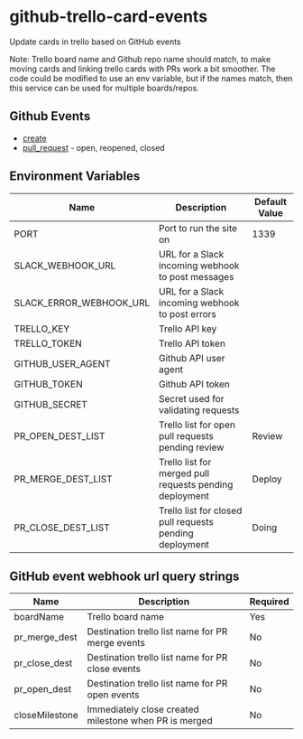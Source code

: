 # github-trello-card-events
Update cards in trello based on GitHub events

Note: Trello board name and Github repo name should match, to make moving cards and linking trello cards with PRs work a bit smoother. The code could be modified to use an env variable, but if the names match, then this service can be used for multiple boards/repos.

## Github Events

* [create](https://developer.github.com/v3/activity/events/types/#createevent)
* [pull_request](https://developer.github.com/v3/activity/events/types/#pullrequestevent) - open, reopened, closed

## Environment Variables
Name | Description | Default Value
---- | ----------- | -------------
PORT | Port to run the site on | 1339
SLACK_WEBHOOK_URL | URL for a Slack incoming webhook to post messages
SLACK_ERROR_WEBHOOK_URL | URL for a Slack incoming webhook to post errors
TRELLO_KEY | Trello API key
TRELLO_TOKEN | Trello API token
GITHUB_USER_AGENT | Github API user agent
GITHUB_TOKEN | Github API token
GITHUB_SECRET | Secret used for validating requests
PR_OPEN_DEST_LIST | Trello list for open pull requests pending review | Review
PR_MERGE_DEST_LIST | Trello list for merged pull requests pending deployment | Deploy
PR_CLOSE_DEST_LIST | Trello list for closed pull requests pending deployment | Doing

## GitHub event webhook url query strings

Name | Description | Required
---- | ----------- | --------
boardName | Trello board name | Yes
pr_merge_dest | Destination trello list name for PR merge events | No
pr_close_dest | Destination trello list name for PR close events | No
pr_open_dest | Destination trello list name for PR open events | No
closeMilestone | Immediately close created milestone when PR is merged | No

